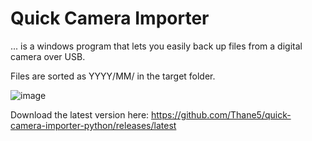 # Quick Camera Importer

... is a windows program that lets you easily back up files from a digital camera over USB.

Files are sorted as YYYY/MM/ in the target folder.

![image](https://github.com/user-attachments/assets/fcb86764-8943-4910-9e35-82f1ecf43287)

Download the latest version here: https://github.com/Thane5/quick-camera-importer-python/releases/latest
